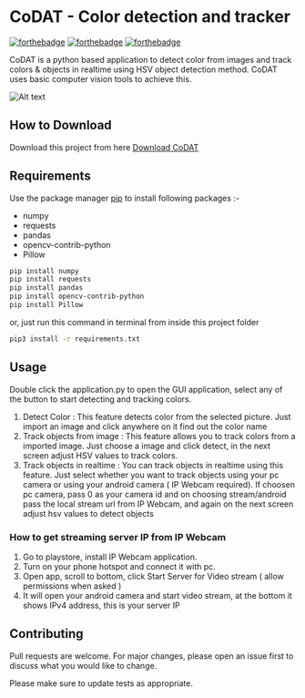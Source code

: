 # CoDAT - Color detection and tracker

[![forthebadge](https://forthebadge.com/images/badges/built-with-love.svg)](https://forthebadge.com)
[![forthebadge](https://forthebadge.com/images/badges/built-with-swag.svg)](https://forthebadge.com)
[![forthebadge](https://forthebadge.com/images/badges/made-with-python.svg)](https://forthebadge.com)

CoDAT is a python based application to detect color from images and track colors & objects in realtime using HSV object detection method. CoDAT uses basic computer vision tools to achieve this.

![Alt text](app.png?raw=true "CoDAT")

## How to Download

Download this project from here [Download CoDAT](https://downgit.github.io/#/home?url=https://github.com/pyGuru123/OpenCV-Projects/tree/main/Color%20Detector%20%26%20Tracker)

## Requirements

Use the package manager [pip](https://pip.pypa.io/en/stable/) to install following packages :-
* numpy
* requests
* pandas
* opencv-contrib-python
* Pillow

```bash
pip install numpy
pip install requests
pip install pandas
pip install opencv-contrib-python
pip install Pillow
```

or, just run this command in terminal from inside this project folder

```bash
pip3 install -r requirements.txt
```

## Usage

Double click the application.py to open the GUI application, select any of the button to start detecting and tracking colors.

1. Detect Color : This feature detects color from the selected picture. Just import an image and click anywhere on it find out the color name
2. Track objects from image : This feature allows you to track colors from a imported image. Just choose a image and click detect, in the next screen adjust HSV values to track colors.
3. Track objects in realtime : You can track objects in realtime using this feature. Just select whether you want to track objects using your pc camera or using your android camera ( IP Webcam required). If choosen pc camera, pass 0 as your camera id and on choosing stream/android pass the local stream url from IP Webcam, and again on the next screen adjust hsv values to detect objects

### How to get streaming server IP from IP Webcam

1. Go to playstore, install IP Webcam application.
2. Turn on your phone hotspot and connect it with pc.
3. Open app, scroll to bottom, click Start Server for Video stream ( allow permissions when asked )
4. It will open your android camera and start video stream, at the bottom it shows IPv4 address, this is your server IP

## Contributing

Pull requests are welcome. For major changes, please open an issue first to discuss what you would like to change.

Please make sure to update tests as appropriate.